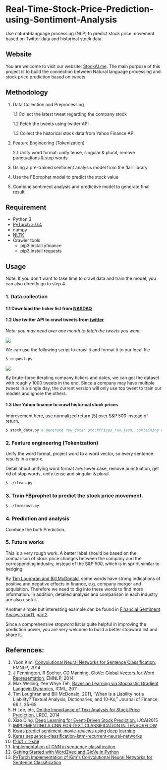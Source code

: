 # Real-Time-Stock-Price-Prediction-using-Sentiment-Analysis
Use natural-language processing (NLP) to predict stock price movement based on Twitter data and historical stock data.

  
## Website

You are welcome to visit our website: [StockAI.me](http://stockAI.me/). The main purpose of this project is to build the connection between Natural language processing and stock price prediction based on tweets. 

## Methodology

1. Data Collection and Preprocessing

    1.1 Collect the latest tweet regarding the company stock

    1.2 Fetch the tweets using twitter API
    
    1.3 Collect the historical stock data from Yahoo Finance API

2. Feature Engineering (Tokenization)
  
    2.1 Unify word format: unify tense, singular & plural, remove punctuations & stop words
  
3. Using a pre-trained sentiment analysis model from the flair library
4. Use the FBprophet model to predict the stock value
5. Combine sentiment analysis and predictive model to generate final result

## Requirement
* Python 3
* [PyTorch > 0.4](https://pytorch.org/)
* numpy
* [NLTK](https://www.nltk.org/install.html)
* Crawler tools
  - pip3 install yfinance
  - pip3 install requests

## Usage

Note: If you don't want to take time to crawl data and train the model, you can also directly go to step 4.

### 1. Data collection


#### 1.1 Download the ticker list from [NASDAQ](http://www.nasdaq.com/screening/companies-by-industry.aspx)

#### 1.2 Use twitter API to crawl tweets from [twitter]()

*Note: you may need over one month to fetch the tweets you want.*

![](./imgs/baidu.PNG)

We can use the following script to crawl it and format it to our local file

```bash
$ request.py 
```

![](./imgs/111.png)

By brute-force iterating company tickers and dates, we can get the dataset with roughly 1000 tweets in the end. Since a company may have multiple tweets in a single day, the current version will only use top tweet to train our models and ignore the others.

#### 1.3 Use Yahoo finance to crawl historical stock prices
 
Improvement here, use normalized return [5] over S&P 500 instead of return.

```bash
$ stock_data.py # generate raw data: stockPrices_raw.json, containing open, close, ..., adjClose
```

### 2. Feature engineering (Tokenization)

Unify the word format, project word to a word vector, so every sentence results in a matrix.

Detail about unifying word format are: lower case, remove punctuation, get rid of stop words, unify tense and singular & plural.

```bash
$ ./clean.py
```

### 3. Train FBprophet to predict the stock price movement. 
```bash
$ ./forecast.py
```

### 4. Prediction and analysis

Combine the both Prediction. 



### 5. Future works

This is a very rough work. A better label should be based on the comparison of stock price changes between the company and the corresponding industry, instead of the S&P 500, which is in spririt similar to hedging.

By [Tim Loughran and Bill McDonald](https://papers.ssrn.com/sol3/papers.cfm?abstract_id=1331573), some words have strong indications of positive and negative effects in finance, e.g. company merger and acquisition. Therefore we need to dig into these words to find more information. In addition, detailed analysis and comparison in each industry are also useful.

Another simple but interesting example can be found in [Financial Sentiment Analysis part1](http://francescopochetti.com/scrapying-around-web/), [part2](http://francescopochetti.com/financial-blogs-sentiment-analysis-part-crawling-web/). 

Since a comprehensive stopword list is quite helpful in improving the prediction power, you are very welcome to build a better stopword list and share it.


## References:

1. Yoon Kim, [Convolutional Neural Networks for Sentence Classification](http://www.aclweb.org/anthology/D14-1181), EMNLP, 2014
2. J Pennington, R Socher, CD Manning, [GloVe: Global Vectors for Word Representation](http://www-nlp.stanford.edu/pubs/glove.pdf), EMNLP, 2014
3. Max Welling, Yee Whye Teh, [Bayesian Learning via Stochastic Gradient Langevin Dynamics](https://pdfs.semanticscholar.org/aeed/631d6a84100b5e9a021ec1914095c66de415.pdf), ICML, 2011
4. Tim Loughran and Bill McDonald, 2011, “When is a Liability not a Liability?  Textual Analysis, Dictionaries, and 10-Ks,” Journal of Finance, 66:1, 35-65.
5. H Lee, etc, [On the Importance of Text Analysis for Stock Price Prediction](http://nlp.stanford.edu/pubs/lrec2014-stock.pdf), LREC, 2014
6. Xiao Ding, [Deep Learning for Event-Driven Stock Prediction](http://ijcai.org/Proceedings/15/Papers/329.pdf), IJCAI2015
7. [IMPLEMENTING A CNN FOR TEXT CLASSIFICATION IN TENSORFLOW](http://www.wildml.com/2015/12/implementing-a-cnn-for-text-classification-in-tensorflow/)
8. [Keras predict sentiment-movie-reviews using deep learning](http://machinelearningmastery.com/predict-sentiment-movie-reviews-using-deep-learning/)
9. [Keras sequence-classification-lstm-recurrent-neural-networks](http://machinelearningmastery.com/sequence-classification-lstm-recurrent-neural-networks-python-keras/)
10. [tf-idf + t-sne](https://github.com/lazyprogrammer/machine_learning_examples/blob/master/nlp_class2/tfidf_tsne.py)
11. [Implementation of CNN in sequence classification](https://github.com/dennybritz/cnn-text-classification-tf)
12. [Getting Started with Word2Vec and GloVe in Python](http://textminingonline.com/getting-started-with-word2vec-and-glove-in-python)
13. [PyTorch Implementation of Kim's Convolutional Neural Networks for Sentence Classification](https://github.com/Shawn1993/cnn-text-classification-pytorch)
